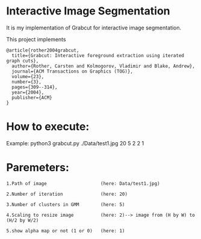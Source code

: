 # Interactive Image Segmentation

It is my implementation of Grabcut for interactive image segmentation.


This project implements

    @article{rother2004grabcut,
      title={Grabcut: Interactive foreground extraction using iterated graph cuts},
      author={Rother, Carsten and Kolmogorov, Vladimir and Blake, Andrew},
      journal={ACM Transactions on Graphics (TOG)},
      volume={23},
      number={3},
      pages={309--314},
      year={2004},
      publisher={ACM}
    }

# How to execute:

Example: python3 grabcut.py ./Data/test1.jpg 20 5 2 2 1

# Paremeters:

```
1.Path of image                    (here: Data/test1.jpg)

2.Number of iteration              (here: 20)

3.Number of clusters in GMM        (here: 5)

4.Scaling to resize image          (here: 2)--> image from (H by W) to (H/2 by W/2)

5.show alpha map or not (1 or 0)   (here: 1)
```
